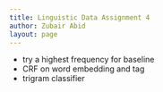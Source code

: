 ```yaml
---
title: Linguistic Data Assignment 4
author: Zubair Abid
layout: page
---
```


- try a highest frequency for baseline
- CRF on word embedding and tag
- trigram classifier
